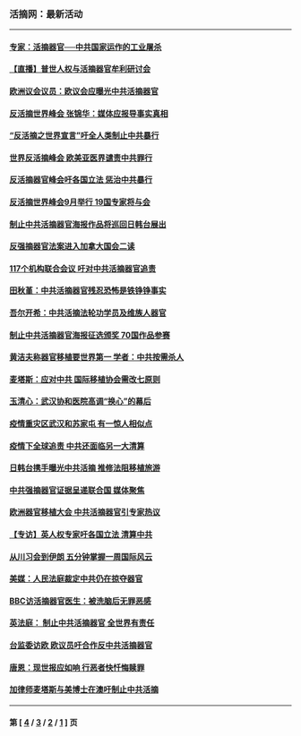 ### 活摘网：最新活动
---
#### [专家：活摘器官──中共国家运作的工业屠杀](../../pages/nf5883/n13761178.md?06250430) 
#### [【直播】普世人权与活摘器官牟利研讨会](../../pages/nf5883/n13425146.md?06250430) 
#### [欧洲议会议员：欧议会应曝光中共活摘器官](../../pages/nf5883/n13336571.md?06250430) 
#### [反活摘世界峰会 张锦华：媒体应报导事实真相](../../pages/nf5883/n13278502.md?06250430) 
#### [“反活摘之世界宣言”吁全人类制止中共暴行](../../pages/nf5883/n13259730.md?06250430) 
#### [世界反活摘峰会 欧美亚医界谴责中共罪行](../../pages/nf5883/n13253550.md?06250430) 
#### [反活摘器官峰会吁各国立法 惩治中共暴行](../../pages/nf5883/n13245052.md?06250430) 
#### [反活摘世界峰会9月举行 19国专家将与会](../../pages/nf5883/n13201492.md?06250430) 
#### [制止中共活摘器官海报作品将巡回日韩台展出](../../pages/nf5883/n13177791.md?06250430) 
#### [反强摘器官法案进入加拿大国会二读](../../pages/nf5883/n13033450.md?06250430) 
#### [117个机构联合会议 吁对中共活摘器官追责](../../pages/nf5883/n12775087.md?06250430) 
#### [田秋堇：中共活摘器官残忍恐怖是铁铮铮事实](../../pages/nf5883/n12702148.md?06250430) 
#### [吾尔开希：中共活摘法轮功学员及维族人器官](../../pages/nf5883/n12693197.md?06250430) 
#### [制止中共活摘器官海报征选颁奖 70国作品参赛](../../pages/nf5883/n12692050.md?06250430) 
#### [黄洁夫称器官移植要世界第一 学者：中共按需杀人](../../pages/nf5883/n12572329.md?06250430) 
#### [麦塔斯：应对中共 国际移植协会需改七原则](../../pages/nf5883/n12514711.md?06250430) 
#### [玉清心：武汉协和医院高调“换心”的幕后](../../pages/nf5883/n12298730.md?06250430) 
#### [疫情重灾区武汉和苏家屯 有一惊人相似点](../../pages/nf5883/n12150824.md?06250430) 
#### [疫情下全球追责 中共还面临另一大清算](../../pages/nf5883/n12070397.md?06250430) 
#### [日韩台携手曝光中共活摘 推修法阻移植旅游](../../pages/nf5883/n11712046.md?06250430) 
#### [中共强摘器官证据呈递联合国 媒体聚焦](../../pages/nf5883/n11546426.md?06250430) 
#### [欧洲器官移植大会 中共活摘器官引专家热议](../../pages/nf5883/n11539095.md?06250430) 
#### [【专访】英人权专家吁各国立法 清算中共](../../pages/nf5883/n11367315.md?06250430) 
#### [从川习会到伊朗 五分钟掌握一周国际风云](../../pages/nf5883/n11338520.md?06250430) 
#### [美媒：人民法庭裁定中共仍在掠夺器官](../../pages/nf5883/n11334897.md?06250430) 
#### [BBC访活摘器官医生：被洗脑后无罪恶感](../../pages/nf5883/n11335935.md?06250430) 
#### [英法庭： 制止中共活摘器官 全世界有责任](../../pages/nf5883/n11330691.md?06250430) 
#### [台监委访欧 欧议员吁合作反中共活摘器官](../../pages/nf5883/n11109190.md?06250430) 
#### [唐恩：现世报应如响 行恶者快忏悔赎罪](../../pages/nf5883/n11104016.md?06250430) 
#### [加律师麦塔斯与美博士在澳吁制止中共活摘](../../pages/nf5883/n10724764.md?06250430) 

---
#### 第 [ [4](./4.md?06250430) / [3](./3.md?06250430) / [2](./2.md?06250430) / [1](./1.md?06250430) ] 页
